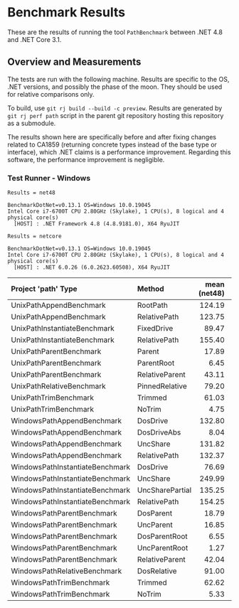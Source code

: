 # Benchmark Results

These are the results of running the tool `PathBenchmark` between .NET 4.8 and
.NET Core 3.1.

## Overview and Measurements

The tests are run with the following machine. Results are specific to the OS,
.NET versions, and possibly the phase of the moon. They should be used for
relative comparisons only.

To build, use `git rj build --build -c preview`. Results are generated by `git
rj perf path` script in the parent git repository hosting this repository as a
submodule.

The results shown here are specifically before and after fixing changes related
to CA1859 (returning concrete types instead of the base type or interface),
which .NET claims is a performance improvement. Regarding this software, the
performance improvement is negligible.

### Test Runner - Windows

```text
Results = net48

BenchmarkDotNet=v0.13.1 OS=Windows 10.0.19045
Intel Core i7-6700T CPU 2.80GHz (Skylake), 1 CPU(s), 8 logical and 4 physical core(s)
  [HOST] : .NET Framework 4.8 (4.8.9181.0), X64 RyuJIT
```

```text
Results = netcore

BenchmarkDotNet=v0.13.1 OS=Windows 10.0.19045
Intel Core i7-6700T CPU 2.80GHz (Skylake), 1 CPU(s), 8 logical and 4 physical core(s)
  [HOST] : .NET 6.0.26 (6.0.2623.60508), X64 RyuJIT
```

| Project 'path' Type             | Method          | mean (net48) | stderr | mean (netcore) | stderr |
|:--------------------------------|:----------------|-------------:|-------:|---------------:|-------:|
| UnixPathAppendBenchmark         | RootPath        | 124.19       | 0.17   | 86.72          | 0.05   |
| UnixPathAppendBenchmark         | RelativePath    | 123.75       | 0.19   | 87.16          | 0.06   |
| UnixPathInstantiateBenchmark    | FixedDrive      | 89.47        | 0.11   | 76.07          | 0.06   |
| UnixPathInstantiateBenchmark    | RelativePath    | 155.40       | 0.21   | 137.65         | 0.11   |
| UnixPathParentBenchmark         | Parent          | 17.89        | 0.03   | 17.91          | 0.03   |
| UnixPathParentBenchmark         | ParentRoot      | 6.45         | 0.02   | 6.11           | 0.01   |
| UnixPathParentBenchmark         | RelativeParent  | 43.11        | 0.07   | 39.62          | 0.08   |
| UnixPathRelativeBenchmark       | PinnedRelative  | 79.20        | 0.11   | 71.06          | 0.08   |
| UnixPathTrimBenchmark           | Trimmed         | 61.03        | 0.08   | 60.39          | 0.09   |
| UnixPathTrimBenchmark           | NoTrim          | 4.75         | 0.01   | 4.57           | 0.00   |
| WindowsPathAppendBenchmark      | DosDrive        | 132.80       | 0.19   | 93.49          | 0.07   |
| WindowsPathAppendBenchmark      | DosDriveAbs     | 8.04         | 0.01   | 6.76           | 0.01   |
| WindowsPathAppendBenchmark      | UncShare        | 131.82       | 0.18   | 90.79          | 0.05   |
| WindowsPathAppendBenchmark      | RelativePath    | 132.37       | 0.11   | 93.73          | 0.06   |
| WindowsPathInstantiateBenchmark | DosDrive        | 76.69        | 0.11   | 66.12          | 0.04   |
| WindowsPathInstantiateBenchmark | UncShare        | 249.99       | 0.36   | 179.86         | 0.15   |
| WindowsPathInstantiateBenchmark | UncSharePartial | 135.25       | 0.21   | 87.25          | 0.08   |
| WindowsPathInstantiateBenchmark | RelativePath    | 154.25       | 0.20   | 135.78         | 0.17   |
| WindowsPathParentBenchmark      | DosParent       | 18.79        | 0.03   | 19.12          | 0.03   |
| WindowsPathParentBenchmark      | UncParent       | 16.85        | 0.03   | 16.54          | 0.03   |
| WindowsPathParentBenchmark      | DosParentRoot   | 6.55         | 0.01   | 6.29           | 0.01   |
| WindowsPathParentBenchmark      | UncParentRoot   | 1.27         | 0.01   | 0.78           | 0.00   |
| WindowsPathParentBenchmark      | RelativeParent  | 42.04        | 0.04   | 39.73          | 0.04   |
| WindowsPathRelativeBenchmark    | DosRelative     | 91.00        | 0.07   | 79.25          | 0.06   |
| WindowsPathTrimBenchmark        | Trimmed         | 62.62        | 0.04   | 60.26          | 0.07   |
| WindowsPathTrimBenchmark        | NoTrim          | 5.33         | 0.00   | 4.84           | 0.01   |
